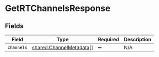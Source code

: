 # GetRTChannelsResponse


## Fields

| Field                                                              | Type                                                               | Required                                                           | Description                                                        |
| ------------------------------------------------------------------ | ------------------------------------------------------------------ | ------------------------------------------------------------------ | ------------------------------------------------------------------ |
| `channels`                                                         | [shared.ChannelMetadata](../../models/shared/channelmetadata.md)[] | :heavy_minus_sign:                                                 | N/A                                                                |